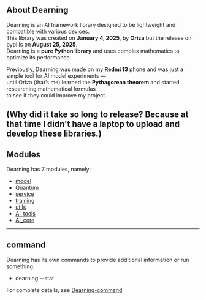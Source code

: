 ## About Dearning
Dearning is an AI framework library designed to be lightweight and compatible with various devices.  
This library was created on **January 4, 2025**, by **Oriza** but the release on pypi is on **August 25, 2025**.  
Dearning is a **pure Python library** and uses complex mathematics to optimize its performance.

Previously, Dearning was made on my **Redmi 13** phone and was just a simple tool for AI model experiments —  
until Oriza (that’s me) learned the **Pythagorean theorem** and started researching mathematical formulas  
to see if they could improve my project.

(Why did it take so long to release? Because at that time I didn't have a laptop to upload and develop these libraries.) 
---

## Modules
Dearning has 7 modules, namely:
- [model](https://github.com/maker-games/Dearning/blob/main/tutorial-dearning/model.md)
- [Quantum](https://github.com/maker-games/Dearning/blob/main/tutorial-dearning/Quantum.md)
- [service](https://github.com/maker-games/Dearning/blob/main/tutorial-dearning/service.md)
- [training](https://github.com/maker-games/Dearning/blob/main/tutorial-dearning/training.md)
- [utils](https://github.com/maker-games/Dearning/blob/main/tutorial-dearning/utils.md)
- [AI_tools](https://github.com/maker-games/Dearning/blob/main/tutorial-dearning/AI_tools.md)
- [AI_core](https://github.com/maker-games/Dearning/blob/main/tutorial-dearning/AI_core.md)

---

## command
Dearning has its own commands to provide additional information or run something.
- dearning --stat

For complete details, see [Dearning-command](https://github.com/maker-games/Dearning/blob/main/tutorial-dearning/Dearning-command.md)
